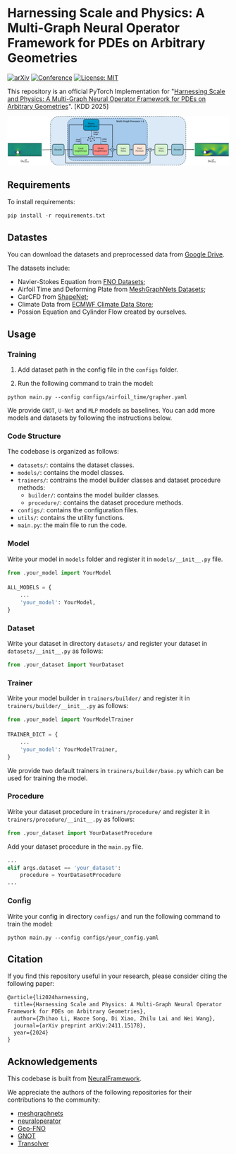 # Harnessing Scale and Physics: A Multi-Graph Neural Operator Framework for PDEs on Arbitrary Geometries

[![arXiv](https://img.shields.io/badge/arXiv-2411.15178-b31b1b.svg)](https://arxiv.org/abs/2411.15178)
[![Conference](https://img.shields.io/badge/KDD-2025-blue)](https://kdd.org/kdd2025/)
[![License: MIT](https://img.shields.io/badge/License-MIT-yellow.svg)](https://opensource.org/licenses/MIT)

This repository is an official PyTorch Implementation for "[Harnessing Scale and Physics: A Multi-Graph Neural Operator
Framework for PDEs on Arbitrary Geometries](https://arxiv.org/abs/2411.15178)". [KDD 2025]

![Framework](./figures/framework.png)

## Requirements
To install requirements:

```setup
pip install -r requirements.txt
```

## Datastes

You can download the datasets and preprocessed data from [Google Drive](https://drive.google.com/drive/folders/1Tm15dbYOJVBlrJz3x578gt1QlWKF9YAl?usp=drive_link).

The datasets include:

- Navier-Stokes Equation from [FNO Datasets](https://drive.google.com/drive/folders/1UnbQh2WWc6knEHbLn-ZaXrKUZhp7pjt-);
- Airfoil Time and Deforming Plate from [MeshGraphNets Datasets](https://github.com/google-deepmind/deepmind-research/tree/master/meshgraphnets);
- CarCFD from [ShapeNet](https://shapenet.org/);
- Climate Data from [ECMWF Climate Data Store](https://cds.climate.copernicus.eu/);
- Possion Equation and Cylinder Flow created by ourselves.

## Usage

### Training

1. Add dataset path in the config file in the `configs` folder.

2. Run the following command to train the model:

```train
python main.py --config configs/airfoil_time/grapher.yaml
```

We provide `GNOT`, `U-Net` and `MLP` models as baselines. You can add more models and datasets by following the instructions below.

### Code Structure

The codebase is organized as follows:

- `datasets/`: contains the dataset classes.
- `models/`: contains the model classes.
- `trainers/`: contrains the model builder classes and dataset procedure methods:
    - `builder/`: contains the model builder classes.
    - `procedure/`: contains the dataset procedure methods.
- `configs/`: contains the configuration files.
- `utils/`: contains the utility functions.
- `main.py`: the main file to run the code.

### Model

Write your model in `models` folder and register it in `models/__init__.py` file. 

```python
from .your_model import YourModel

ALL_MODELS = {
    ...
    'your_model': YourModel,
}
```

### Dataset

Write your dataset in directory `datasets/` and register your dataset in `datasets/__init__.py` as follows:

```python
from .your_dataset import YourDataset
```

### Trainer

Write your model builder in `trainers/builder/` and register it in `trainers/builder/__init__.py` as follows:

```python
from .your_model import YourModelTrainer

TRAINER_DICT = {
    ...
    'your_model': YourModelTrainer,
}
```

We provide two default trainers in `trainers/builder/base.py` which can be used for training the model.

### Procedure

Write your dataset procedure in `trainers/procedure/` and register it in `trainers/procedure/__init__.py` as follows:

```python
from .your_dataset import YourDatasetProcedure
```

Add your dataset procedure in the `main.py` file.

```python
...
elif args.dataset == 'your_dataset':
    procedure = YourDatasetProcedure
...
```

### Config
Write your config in directory `configs/` and run the following command to train the model:

```train
python main.py --config configs/your_config.yaml
```

## Citation
If you find this repository useful in your research, please consider citing the following paper:

```
@article{li2024harnessing,
  title={Harnessing Scale and Physics: A Multi-Graph Neural Operator Framework for PDEs on Arbitrary Geometries},
  author={Zhihao Li, Haoze Song, Di Xiao, Zhilu Lai and Wei Wang},
  journal={arXiv preprint arXiv:2411.15178},
  year={2024}
}
```

## Acknowledgements
This codebase is built from [NeuralFramework](https://github.com/lizhihao2022/NerualFramework).

We appreciate the authors of the following repositories for their contributions to the community:

- [meshgraphnets](https://github.com/google-deepmind/deepmind-research/tree/master/meshgraphnets)
- [neuraloperator](https://github.com/neuraloperator/neuraloperator)
- [Geo-FNO](https://github.com/neuraloperator/Geo-FNO)
- [GNOT](https://github.com/HaoZhongkai/GNOT)
- [Transolver](https://github.com/thuml/Transolver/tree/main)